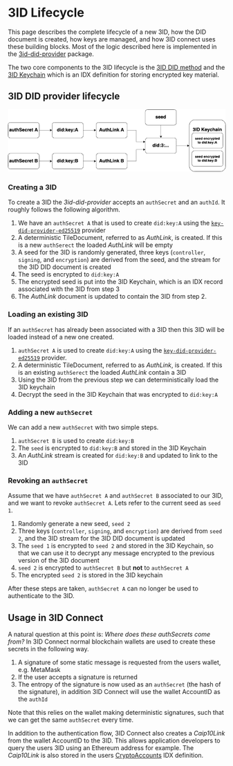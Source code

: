 # 3ID Lifecycle

This page describes the complete lifecycle of a new 3ID, how the DID document is created, how keys are managed, and how 3ID connect uses these building blocks. Most of the logic described here is implemented in the [3id-did-provider](https://github.com/ceramicstudio/js-3id-did-provider) package.

The two core components to the 3ID lifecycle is the [3ID DID method](https://github.com/ceramicnetwork/CIP/blob/main/CIPs/CIP-79/CIP-79.md) and the [3ID Keychain](https://github.com/ceramicnetwork/CIP/blob/main/CIPs/CIP-20/CIP-20.md) which is an IDX definition for storing encrypted key material.

## 3ID DID provider lifecycle

![asdf](../../images/3id-lifecycle.png)

### Creating a 3ID
To create a 3ID the *3id-did-provider* accepts an `authSecret` and an `authId`. It roughly follows the following algorithm.

1. We have an `authSecret A` that is used to create `did:key:A` using the [`key-did-provider-ed25519`](https://github.com/ceramicnetwork/key-did-provider-ed25519) provider
1. A deterministic TileDocument, referred to as *AuthLink*, is created. If this is a new `authSerect` the loaded *AuthLink* will be empty
1. A seed for the 3ID is randomly generated, three keys (`controller`, `signing`, and `encryption`) are derived from the seed, and the stream for the 3ID DID document is created
1. The seed is encrypted to `did:key:A`
1. The encrypted seed is put into the 3ID Keychain, which is an IDX record associated with the 3ID from step 3
1. The *AuthLink* document is updated to contain the 3ID from step 2.

### Loading an existing 3ID
If an `authSecret` has already been associated with a 3ID then this 3ID will be loaded instead of a new one created.

1. `authSecret A` is used to create `did:key:A` using the [`key-did-provider-ed25519`](https://github.com/ceramicnetwork/key-did-provider-ed25519) provider.
1. A deterministic TileDocument, referred to as *AuthLink*, is created. If this is an existing `authSerect` the loaded *AuthLink* contain a 3ID
1. Using the 3ID from the previous step we can deterministically load the 3ID keychain
1. Decrypt the seed in the 3ID Keychain that was encrypted to `did:key:A`

### Adding a new `authSecret`
We can add a new `authSecret` with two simple steps.

1. `authSecret B` is used to create `did:key:B`
1. The `seed` is encrypted to `did:key:B` and stored in the 3ID Keychain
1. An *AuthLink* stream is created for `did:key:B` and updated to link to the 3ID

### Revoking an `authSecret`
Assume that we have `authSecret A` and `authSecret B` associated to our 3ID, and we want to revoke `authSecret A`. Lets refer to the current seed as `seed 1`.

1. Randomly generate a new seed, `seed 2`
1. Three keys (`controller`, `signing`, and `encryption`) are derived from `seed 2`, and the 3ID stream for the 3ID DID document is updated
1. The `seed 1` is encrypted to `seed 2` and stored in the 3ID Keychain, so that we can use it to decrypt any message encrypted to the previous version of the 3ID document
1. `seed 2` is encrypted to `authSecret B` but **not** to `authSecret A`
1. The encrypted `seed 2` is stored in the 3ID keychain

After these steps are taken, `authSecret A` can no longer be used to authenticate to the 3ID.

## Usage in 3ID Connect
A natural question at this point is: *Where does these authSecrets come from?* In 3ID Connect normal blockchain wallets are used to create these secrets in the following way.

1. A signature of some static message is requested from the users wallet, e.g. MetaMask
1. If the user accepts a signature is returned
1. The entropy of the signature is now used as an `authSecret` (the hash of the signature), in addition 3ID Connect will use the wallet AccountID as the `authId`

Note that this relies on the wallet making deterministic signatures, such that we can get the same `authSecret` every time.

In addition to the authentication flow, 3ID Connect also creates a *Caip10Link* from the wallet AccountID to the 3ID. This allows application developers to query the users 3ID using an Ethereum address for example. The *Caip10Link* is also stored in the users [CryptoAccounts](https://github.com/ceramicnetwork/CIP/blob/main/CIPs/CIP-21/CIP-21.md) IDX definition.

